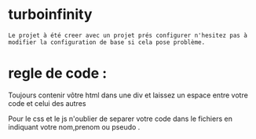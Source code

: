 # turboinfinity

    Le projet à été creer avec un projet prés configurer n'hesitez pas à modifier la configuration de base si cela pose problème.

# regle de code : 

Toujours contenir vôtre html dans une div et laissez un espace entre votre code et celui des autres

Pour le css et le js n'oublier de separer votre code dans le fichiers en indiquant votre nom,prenom ou pseudo .